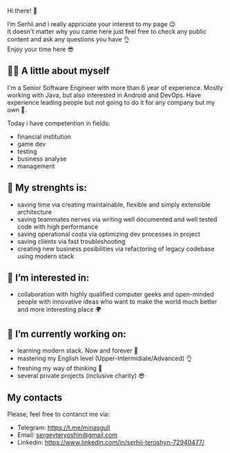 Hi there! 👋

I’m Serhii and i really appriciate your interest to my page 😉<br>
It doesn't matter why you came here just feel free to check any public content and ask any questions you have 👌 <br>
Enjoy your time here 😎

## 🧑🏻 A little about myself

I'm a Senior Software Engineer with more than 6 year of experience. Mostly working with Java, but also interested in Android and DevOps.
Have experience leading people but not going to do it for any company but my own 👀. 

Today i have competention in fields:
- financial institution
- game dev
- testing
- business analyse
- management

## 💪 My strenghts is:
- saving time via creating maintainable, flexible and simply extensible architecture
- saving teammates nerves via writing well documented and well tested code with high performance
- saving operational costs via optimizing dev processes in project
- saving clients via fast troubleshooting
- creating new business posibilities via refactoring of legacy codebase using modern stack

## 💞️ I’m interested in:
- collaboration with highly qualified computer geeks and open-minded people with innovative ideas who want to make the world much better and more interesting place 🌍

## 🌱 I’m currently working on:
- learning modern stack. Now and forever 🤘
- mastering my English level (Upper-Intermidiate/Advanced) 👌
- freshing my way of thinking 🦾
- several private projects (inclusive charity) 😎

## My contacts
Please, feel free to contanct me via:
- Telegram: https://t.me/minasgull
- Email: sergeyteryoshin@gmail.com
- Linkedin: https://www.linkedin.com/in/serhii-teroshyn-72940477/
